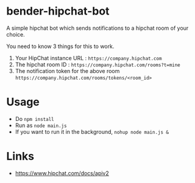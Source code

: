 # bender-hipchat-bot

A simple hipchat bot which sends notifications to a hipchat room of your choice.

You need to know 3 things for this to work.

1. Your HipChat instance URL : ``` https://company.hipchat.com ```
2. The hipchat room ID : ``` https://company.hipchat.com/rooms?t=mine ```
3. The notification token for the above room ``` https://company.hipchat.com/rooms/tokens/<room_id> ```

# Usage
* Do ``` npm install ```
* Run as ``` node main.js ```
* If you want to run it in the background, ``` nohup node main.js & ```

# Links
* https://www.hipchat.com/docs/apiv2